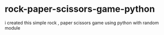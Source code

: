 # rock-paper-scissors-game-python
i created this simple rock , paper scissors game using python with random module
